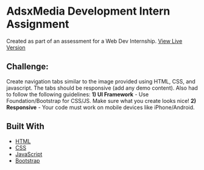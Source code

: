 # AdsxMedia Development Intern Assignment
Created as part of an assessment for a Web Dev Internship. <a href="https://accordion-to-tabs.netlify.app/">View Live Version</a>



## Challenge:
Create navigation tabs similar to the image provided using HTML, CSS, and javascript. The tabs should be responsive (add any demo content).
Also had to follow the following guidelines:
**1) UI Framework** - Use Foundation/Bootstrap for CSS/JS. Make sure what you create looks nice!
**2) Responsive** - Your code must work on mobile devices like iPhone/Android.



## Built With
- [HTML](https://developer.mozilla.org/en-US/docs/Web/HTML)
- [CSS](https://developer.mozilla.org/en-US/docs/Web/CSS)
- [JavaScript](https://developer.mozilla.org/en-US/docs/Web/JavaScript)
- [Bootstrap](https://getbootstrap.com/)

